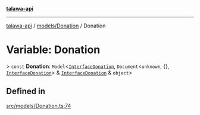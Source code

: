 [**talawa-api**](../../../README.md)

***

[talawa-api](../../../modules.md) / [models/Donation](../README.md) / Donation

# Variable: Donation

\> `const` **Donation**: `Model`\<[`InterfaceDonation`](../interfaces/InterfaceDonation.md), `Document`\<`unknown`, \{\}, [`InterfaceDonation`](../interfaces/InterfaceDonation.md)\> & [`InterfaceDonation`](../interfaces/InterfaceDonation.md) & `object`\>

## Defined in

[src/models/Donation.ts:74](https://github.com/PalisadoesFoundation/talawa-api/blob/3a5276aff43f5de4f7fab3ec9683a420dcdc7a06/src/models/Donation.ts#L74)
